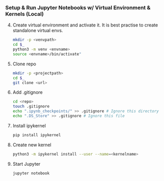 ### Setup & Run Jupyter Notebooks w/ Virtual Environment & Kernels (Local)

4. Create virtual environment and activate it.
	It is best practise to create standalone virtual envs.
	```bash
 	mkdir -p <venvpath>
 	cd $_
	python3 -m venv <envname>
 	source <envname>/bin/activate"
1. Clone repo
	```bash
	mkdir -p <projectpath>
 	cd $_
	git clone <url> 
	```
2. Add .gitignore
	```bash
 	cd <repo>
 	touch .gitignore
 	echo ".ipynb_checkpoints/" >> .gitignore # Ignore this directory 
	echo ".DS_Store" >> .gitignore # Ignore this file
	```
6. Install ipykernel
	```bash
	pip install ipykernel
	```
7. Create new kernel
	```bash
	python3 -m ipykernel install --user --name=<kernelname>	
	```
8. Start Jupyter
	```bash
	jupyter notebook
	```
  
